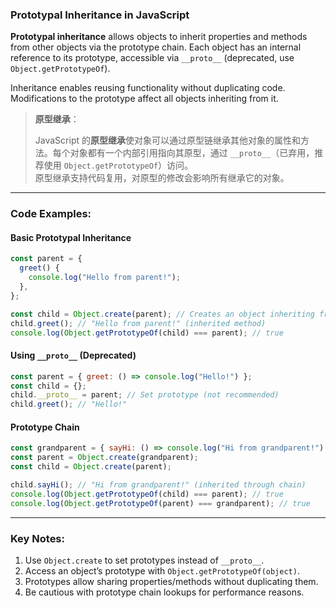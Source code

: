 ### Prototypal Inheritance in JavaScript

<audio src="..\..\mp3\__Prototypal in.mp3"></audio>

**Prototypal inheritance** allows objects to inherit properties and methods from other objects via the prototype chain. Each object has an internal reference to its prototype, accessible via `__proto__` (deprecated, use `Object.getPrototypeOf`).  

Inheritance enables reusing functionality without duplicating code. Modifications to the prototype affect all objects inheriting from it.

> **原型继承**：
>
> <audio src="..\..\mp3\JavaScript 的原型继.mp3"></audio>
>
> JavaScript 的**原型继承**使对象可以通过原型链继承其他对象的属性和方法。每个对象都有一个内部引用指向其原型，通过 `__proto__`（已弃用，推荐使用 `Object.getPrototypeOf`）访问。  
> 原型继承支持代码复用，对原型的修改会影响所有继承它的对象。

---

### Code Examples:

<audio src="..\..\mp3\这段代码展示了 JavaScr (11).mp3"></audio>

#### **Basic Prototypal Inheritance**
```javascript
const parent = {
  greet() {
    console.log("Hello from parent!");
  },
};

const child = Object.create(parent); // Creates an object inheriting from `parent`
child.greet(); // "Hello from parent!" (inherited method)
console.log(Object.getPrototypeOf(child) === parent); // true
```

#### **Using `__proto__` (Deprecated)**
```javascript
const parent = { greet: () => console.log("Hello!") };
const child = {};
child.__proto__ = parent; // Set prototype (not recommended)
child.greet(); // "Hello!"
```

#### **Prototype Chain**
```javascript
const grandparent = { sayHi: () => console.log("Hi from grandparent!") };
const parent = Object.create(grandparent);
const child = Object.create(parent);

child.sayHi(); // "Hi from grandparent!" (inherited through chain)
console.log(Object.getPrototypeOf(child) === parent); // true
console.log(Object.getPrototypeOf(parent) === grandparent); // true
```

---

### Key Notes:
1. Use `Object.create` to set prototypes instead of `__proto__`.  
2. Access an object’s prototype with `Object.getPrototypeOf(object)`.  
3. Prototypes allow sharing properties/methods without duplicating them.  
4. Be cautious with prototype chain lookups for performance reasons.